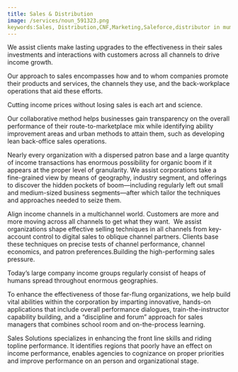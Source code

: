 ```yaml
---
title: Sales & Distribution
image: /services/noun_591323.png
keywords:Sales, Distribution,CNF,Marketing,Saleforce,distributor in mumbai,CNF in Mumbai
---
```



We assist clients make lasting upgrades to the effectiveness in their sales investments and interactions with customers across all channels to drive income growth.

Our approach to sales encompasses how and to whom companies promote their products and services, the channels they use, and the back-workplace operations that aid these efforts.&nbsp;

Cutting income prices without losing sales is each art and science.

Our collaborative method helps businesses gain transparency on the overall performance of their route-to-marketplace mix while identifying ability improvement areas and urban methods to attain them, such as developing lean back-office sales operations.

Nearly every organization with a dispersed patron base and a large quantity of income transactions has enormous possibility for organic boom if it appears at the proper level of granularity. We assist corporations take a fine-grained view by means of geography, industry segment, and offerings to discover the hidden pockets of boom—including regularly left out small and medium-sized business segments—after which tailor the techniques and approaches needed to seize them.

Align income channels in a multichannel world. Customers are more and more moving across all channels to get what they want.&nbsp; We assist organizations shape effective selling techniques in all channels from key-account control to digital sales to oblique channel partners. Clients base these techniques on precise tests of channel performance, channel economics, and patron preferences.Building the high-performing sales pressure.

Today’s large company income groups regularly consist of heaps of humans spread throughout enormous geographies.

To enhance the effectiveness of those far-flung organizations, we help build vital abilities within the corporation by imparting innovative, hands-on applications that include overall performance dialogues, train-the-instructor capability building, and a “discipline and forum” approach for sales managers that combines school room and on-the-process learning.

Sales Solutions specializes in enhancing the front line skills and riding topline performance. It identifies regions that poorly have an effect on income performance, enables agencies to cognizance on proper priorities and improve performance on an person and organizational stage.



